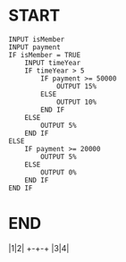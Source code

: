 # START
    INPUT isMember
    INPUT payment
    IF isMember = TRUE
        INPUT timeYear
        IF timeYear > 5
            IF payment >= 50000
                OUTPUT 15%
            ELSE
                OUTPUT 10%
            END IF
        ELSE
            OUTPUT 5%
        END IF
    ELSE
        IF payment >= 20000
            OUTPUT 5%
        ELSE
            OUTPUT 0%
        END IF
    END IF
# END


|1|2|
+-+-+
|3|4|
